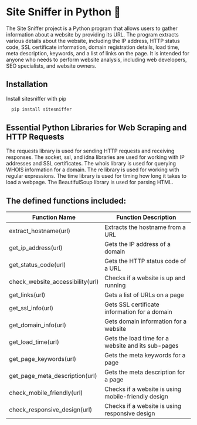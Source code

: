# Site Sniffer in Python 🐽

The Site Sniffer project is a Python program that allows users to gather information about a website by providing its URL. The program extracts various details about the website, including the IP address, HTTP status code, SSL certificate information, domain registration details, load time, meta description, keywords, and a list of links on the page. It is intended for anyone who needs to perform website analysis, including web developers, SEO specialists, and website owners.


## Installation

Install sitesniffer with pip

```bash
  pip install sitesniffer
```

## Essential Python Libraries for Web Scraping and HTTP Requests

The requests library is used for sending HTTP requests and receiving responses. The socket, ssl, and idna libraries are used for working with IP addresses and SSL certificates. The whois library is used for querying WHOIS information for a domain. The re library is used for working with regular expressions. The time library is used for timing how long it takes to load a webpage. The BeautifulSoup library is used for parsing HTML.



## The defined functions included:

| Function Name  | Function Description |
| ------------- | ------------- |
| extract_hostname(url)  | Extracts the hostname from a URL  |
| get_ip_address(url)  | Gets the IP address of a domain  |
|get_status_code(url)|Gets the HTTP status code of a URL|
|check_website_accessibility(url)|Checks if a website is up and running|
|get_links(url)|Gets a list of URLs on a page|
|get_ssl_info(url)|Gets SSL certificate information for a domain|
|get_domain_info(url)| Gets domain information for a website |
|get_load_time(url)| Gets the load time for a website and its sub-pages |
|get_page_keywords(url)| Gets the meta keywords for a page |
|get_page_meta_description(url)| Gets the meta description for a page |
|check_mobile_friendly(url)| Checks if a website is using mobile-friendly design |
|check_responsive_design(url)| Checks if a website is using responsive design |